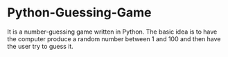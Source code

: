 # Python-Guessing-Game
It is a number-guessing game written in Python. The basic idea is to have the computer produce a random number between 1 and 100 and then have the user try to guess it.
